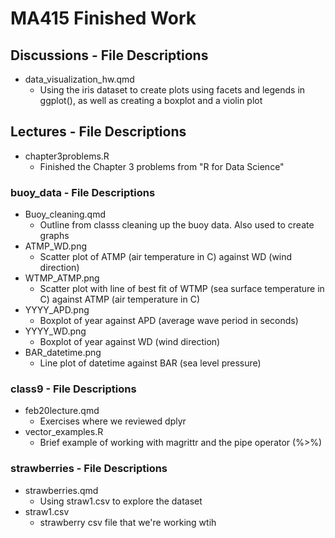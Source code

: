 # MA415 Finished Work

## Discussions - File Descriptions
* data_visualization_hw.qmd
  * Using the iris dataset to create plots using facets and legends in ggplot(), as well as creating a boxplot and a violin plot

## Lectures - File Descriptions
* chapter3problems.R
  * Finished the Chapter 3 problems from "R for Data Science"
### buoy_data - File Descriptions
* Buoy_cleaning.qmd
  * Outline from classs cleaning up the buoy data. Also used to create graphs
* ATMP_WD.png
  * Scatter plot of ATMP (air temperature in C) against WD (wind direction)
* WTMP_ATMP.png
  * Scatter plot with line of best fit of WTMP (sea surface temperature in C) against ATMP (air temperature in C)
* YYYY_APD.png
  * Boxplot of year against APD (average wave period in seconds)
* YYYY_WD.png
  * Boxplot of year against WD (wind direction)
* BAR_datetime.png
  * Line plot of datetime against BAR (sea level pressure)
### class9 - File Descriptions
* feb20lecture.qmd
  * Exercises where we reviewed dplyr
* vector_examples.R
  * Brief example of working with magrittr and the pipe operator (%>%)
### strawberries - File Descriptions
* strawberries.qmd
  * Using straw1.csv to explore the dataset
* straw1.csv
  * strawberry csv file that we're working wtih
